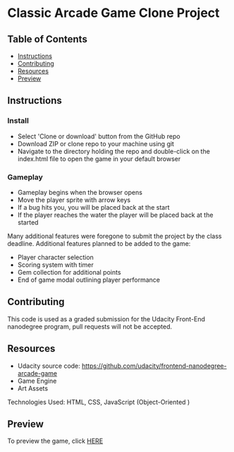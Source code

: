 # Classic Arcade Game Clone Project

## Table of Contents

* [Instructions](#instructions)
* [Contributing](#contributing)
* [Resources](#resources)
* [Preview](#preview)

## Instructions

### Install
* Select 'Clone or download' button from the GitHub repo
* Download ZIP or clone repo to your machine using git
* Navigate to the directory holding the repo and double-click
on the index.html file to open the game in your default browser

### Gameplay
* Gameplay begins when the browser opens
* Move the player sprite with arrow keys
* If a bug hits you, you will be placed back at the start
* If the player reaches the water the player will be placed back
at the started

Many additional features were foregone to submit the project by the
class deadline.  Additional features planned to be added to the game:

* Player character selection
* Scoring system with timer
* Gem collection for additional points
* End of game modal outlining player performance

## Contributing

This code is used as a graded submission for the Udacity Front-End
nanodegree program, pull requests will not be accepted.

## Resources

* Udacity source code:  https://github.com/udacity/frontend-nanodegree-arcade-game
* Game Engine
* Art Assets

Technologies Used:  HTML, CSS, JavaScript (Object-Oriented )

## Preview

To preview the game, click [HERE](https://htmlpreview.github.io/?https://github.com/udacity/frontend-nanodegree-arcade-game)
